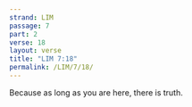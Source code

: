 ```yaml
---
strand: LIM
passage: 7
part: 2
verse: 18
layout: verse
title: "LIM 7:18"
permalink: /LIM/7/18/
---
```

Because as long as you are here, there is truth.
